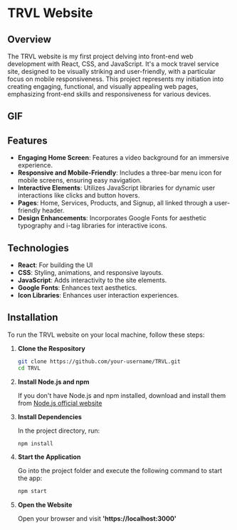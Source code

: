 # TRVL Website
## Overview
The TRVL website is my first project delving into front-end web development with React, CSS, and JavaScript. It's a mock travel service site, designed to be visually striking and user-friendly, with a particular focus on mobile responsiveness. This project represents my initiation into creating engaging, functional, and visually appealing web pages, emphasizing front-end skills and responsiveness for various devices. 

## GIF

## Features
- **Engaging Home Screen**: Features a video background for an immersive experience.
- **Responsive and Mobile-Friendly**: Includes a three-bar menu icon for mobile screens, ensuring easy navigation.
- **Interactive Elements**: Utilizes JavaScript libraries for dynamic user interactions like clicks and button hovers.
- **Pages**: Home, Services, Products, and Signup, all linked through a user-friendly header.
- **Design Enhancements**: Incorporates Google Fonts for aesthetic typography and i-tag libraries for interactive icons.

## Technologies
- **React**: For building the UI
- **CSS**: Styling, animations, and responsive layouts.
- **JavaScript**: Adds interactivity to the site elements.
- **Google Fonts**: Enhances text aesthetics.
- **Icon Libraries**: Enhances user interaction experiences.

## Installation
To run the TRVL website on your local machine, follow these steps:

1. **Clone the Respository**
   ```bash
   git clone https://github.com/your-username/TRVL.git
   cd TRVL
   ```
2. **Install Node.js and npm**

    If you don't have Node.js and npm installed, download and install them from [Node.js official website](https://nodejs.org)

3. **Install Dependencies**

   In the project directory, run:

   ```bash
   npm install
   ```
5. **Start the Application**

   Go into the project folder and execute the following command to start the app:

   ```bash
   npm start
   ```
8. **Open the Website**

   Open your browser and visit **'https://localhost:3000'**
